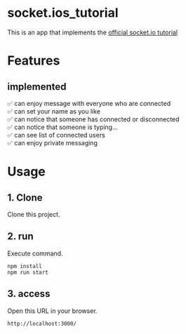 # socket.ios_tutorial
This is an app that implements the [official socket.io tutorial]("https://socket.io/get-started/chat")

# Features
## implemented
:white_check_mark: can enjoy message with everyone who are connected<br>
:white_check_mark: can set your name as you like<br>
:white_check_mark: can notice that someone has connected or disconnected<br>
:white_check_mark: can notice that someone is typing...<br>
:white_check_mark: can see list of connected users<br>
:white_check_mark: can enjoy private messaging<br>
# Usage
## 1. Clone 
Clone this project.

## 2. run
Execute command.
```
npm install
npm run start
```

## 3. access
Open this URL in your browser.
```
http://localhost:3000/
```